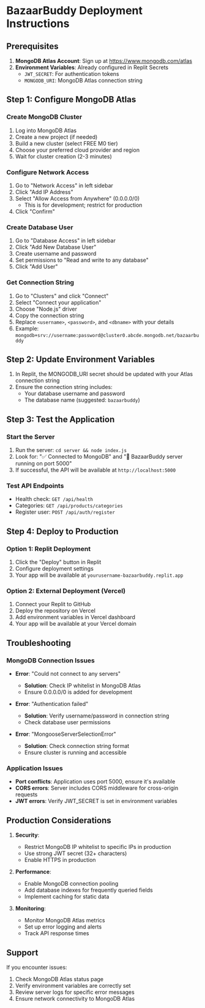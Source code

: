 # BazaarBuddy Deployment Instructions

## Prerequisites

1. **MongoDB Atlas Account**: Sign up at https://www.mongodb.com/atlas
2. **Environment Variables**: Already configured in Replit Secrets
   - `JWT_SECRET`: For authentication tokens
   - `MONGODB_URI`: MongoDB Atlas connection string

## Step 1: Configure MongoDB Atlas

### Create MongoDB Cluster
1. Log into MongoDB Atlas
2. Create a new project (if needed)
3. Build a new cluster (select FREE M0 tier)
4. Choose your preferred cloud provider and region
5. Wait for cluster creation (2-3 minutes)

### Configure Network Access
1. Go to "Network Access" in left sidebar
2. Click "Add IP Address"
3. Select "Allow Access from Anywhere" (0.0.0.0/0)
   - This is for development; restrict for production
4. Click "Confirm"

### Create Database User
1. Go to "Database Access" in left sidebar
2. Click "Add New Database User"
3. Create username and password
4. Set permissions to "Read and write to any database"
5. Click "Add User"

### Get Connection String
1. Go to "Clusters" and click "Connect"
2. Select "Connect your application"
3. Choose "Node.js" driver
4. Copy the connection string
5. Replace `<username>`, `<password>`, and `<dbname>` with your details
6. Example: `mongodb+srv://username:password@cluster0.abcde.mongodb.net/bazaarbuddy`

## Step 2: Update Environment Variables

1. In Replit, the MONGODB_URI secret should be updated with your Atlas connection string
2. Ensure the connection string includes:
   - Your database username and password
   - The database name (suggested: `bazaarbuddy`)

## Step 3: Test the Application

### Start the Server
1. Run the server: `cd server && node index.js`
2. Look for: "✅ Connected to MongoDB" and "🚀 BazaarBuddy server running on port 5000"
3. If successful, the API will be available at `http://localhost:5000`

### Test API Endpoints
- Health check: `GET /api/health`
- Categories: `GET /api/products/categories`
- Register user: `POST /api/auth/register`

## Step 4: Deploy to Production

### Option 1: Replit Deployment
1. Click the "Deploy" button in Replit
2. Configure deployment settings
3. Your app will be available at `yourusername-bazaarbuddy.replit.app`

### Option 2: External Deployment (Vercel)
1. Connect your Replit to GitHub
2. Deploy the repository on Vercel
3. Add environment variables in Vercel dashboard
4. Your app will be available at your Vercel domain

## Troubleshooting

### MongoDB Connection Issues
- **Error**: "Could not connect to any servers"
  - **Solution**: Check IP whitelist in MongoDB Atlas
  - Ensure 0.0.0.0/0 is added for development

- **Error**: "Authentication failed"
  - **Solution**: Verify username/password in connection string
  - Check database user permissions

- **Error**: "MongooseServerSelectionError"
  - **Solution**: Check connection string format
  - Ensure cluster is running and accessible

### Application Issues
- **Port conflicts**: Application uses port 5000, ensure it's available
- **CORS errors**: Server includes CORS middleware for cross-origin requests
- **JWT errors**: Verify JWT_SECRET is set in environment variables

## Production Considerations

1. **Security**:
   - Restrict MongoDB IP whitelist to specific IPs in production
   - Use strong JWT secret (32+ characters)
   - Enable HTTPS in production

2. **Performance**:
   - Enable MongoDB connection pooling
   - Add database indexes for frequently queried fields
   - Implement caching for static data

3. **Monitoring**:
   - Monitor MongoDB Atlas metrics
   - Set up error logging and alerts
   - Track API response times

## Support

If you encounter issues:
1. Check MongoDB Atlas status page
2. Verify environment variables are correctly set
3. Review server logs for specific error messages
4. Ensure network connectivity to MongoDB Atlas